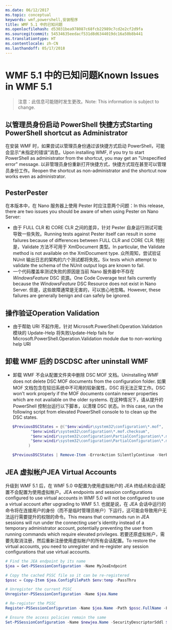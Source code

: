 ```yaml
---
ms.date: 06/12/2017
ms.topic: conceptual
keywords: wmf,powershell,安装程序
title: WMF 5.1 中的已知问题
ms.openlocfilehash: d53031bea978087c68fcb22989c7cd2e2cf2d9fa
ms.sourcegitcommit: 54534635eedacf531d8d6344019dc16a50b8b441
ms.translationtype: HT
ms.contentlocale: zh-CN
ms.lasthandoff: 05/17/2018
---
```

# <a name="known-issues-in-wmf-51"></a><span data-ttu-id="3a06e-103">WMF 5.1 中的已知问题</span><span class="sxs-lookup"><span data-stu-id="3a06e-103">Known Issues in WMF 5.1</span></span> #

> <span data-ttu-id="3a06e-104">注意：此信息可能随时发生更改。</span><span class="sxs-lookup"><span data-stu-id="3a06e-104">Note: This information is subject to change.</span></span>

## <a name="starting-powershell-shortcut-as-administrator"></a><span data-ttu-id="3a06e-105">以管理员身份启动 PowerShell 快捷方式</span><span class="sxs-lookup"><span data-stu-id="3a06e-105">Starting PowerShell shortcut as Administrator</span></span>
<span data-ttu-id="3a06e-106">在安装 WMF 时，如果尝试以管理员身份通过该快捷方式启动 PowerShell，可能会显示“未指定的错误”消息。</span><span class="sxs-lookup"><span data-stu-id="3a06e-106">Upon installing WMF, if you try to start PowerShell as administrator from the shortcut, you may get an "Unspecified error" message.</span></span>
<span data-ttu-id="3a06e-107">以非管理员身份重新打开快捷方式，快捷方式现在甚至可以管理员身份工作。</span><span class="sxs-lookup"><span data-stu-id="3a06e-107">Reopen the shortcut as non-administrator and the shortcut now works even as administrator.</span></span>

## <a name="pester"></a><span data-ttu-id="3a06e-108">Pester</span><span class="sxs-lookup"><span data-stu-id="3a06e-108">Pester</span></span>
<span data-ttu-id="3a06e-109">在本版本中，在 Nano 服务器上使用 Pester 时应注意两个问题：</span><span class="sxs-lookup"><span data-stu-id="3a06e-109">In this release, there are two issues you should be aware of when using Pester on Nano Server:</span></span>

* <span data-ttu-id="3a06e-110">由于 FULL CLR 和 CORE CLR 之间的差异，针对 Pester 自身运行测试可能导致一些失败。</span><span class="sxs-lookup"><span data-stu-id="3a06e-110">Running tests against Pester itself can result in some failures because of differences between FULL CLR and CORE CLR.</span></span> <span data-ttu-id="3a06e-111">特别是，Validate 方法不可用于 XmlDocument 类型。</span><span class="sxs-lookup"><span data-stu-id="3a06e-111">In particular, the Validate method is not available on the XmlDocument type.</span></span> <span data-ttu-id="3a06e-112">众所周知，尝试验证 NUnit 输出日志的架构的六个测试都将失败。</span><span class="sxs-lookup"><span data-stu-id="3a06e-112">Six tests which attempt to validate the schema of the NUnit output logs are known to fail.</span></span>
* <span data-ttu-id="3a06e-113">一个代码覆盖率测试失败的原因是当前 Nano 服务器中不存在 *WindowsFeature* DSC 资源。</span><span class="sxs-lookup"><span data-stu-id="3a06e-113">One Code Coverage test fails currently because the *WindowsFeature* DSC Resource does not exist in Nano Server.</span></span> <span data-ttu-id="3a06e-114">但是，这些故障通常是无害的，可以放心地忽略。</span><span class="sxs-lookup"><span data-stu-id="3a06e-114">However, these failures are generally benign and can safely be ignored.</span></span>

## <a name="operation-validation"></a><span data-ttu-id="3a06e-115">操作验证</span><span class="sxs-lookup"><span data-stu-id="3a06e-115">Operation Validation</span></span>

* <span data-ttu-id="3a06e-116">由于帮助 URI 不起作用，针对 Microsoft.PowerShell.Operation.Validation 模块的 Update-Help 将失败</span><span class="sxs-lookup"><span data-stu-id="3a06e-116">Update-Help fails for Microsoft.PowerShell.Operation.Validation module due to non-working help URI</span></span>

## <a name="dsc-after-uninstall-wmf"></a><span data-ttu-id="3a06e-117">卸载 WMF 后的 DSC</span><span class="sxs-lookup"><span data-stu-id="3a06e-117">DSC after uninstall WMF</span></span>
* <span data-ttu-id="3a06e-118">卸载 WMF 不会从配置文件夹中删除 DSC MOF 文档。</span><span class="sxs-lookup"><span data-stu-id="3a06e-118">Uninstalling WMF does not delete DSC MOF documents from the configuration folder.</span></span> <span data-ttu-id="3a06e-119">如果 MOF 文档包含在较旧系统中不可用的较新属性，DSC 将无法正常工作。</span><span class="sxs-lookup"><span data-stu-id="3a06e-119">DSC won't work properly if the MOF documents contain newer properties which are not available on the older systems.</span></span> <span data-ttu-id="3a06e-120">在这种情况下，请从提升的 PowerShell 控制台运行以下脚本，以清理 DSC 状态。</span><span class="sxs-lookup"><span data-stu-id="3a06e-120">In this case, run the following script from elevated PowerShell console to to clean up the DSC states.</span></span>
 ```powershell
    $PreviousDSCStates = @("$env:windir\system32\configuration\*.mof",
            "$env:windir\system32\configuration\*.mof.checksum",
            "$env:windir\system32\configuration\PartialConfiguration\*.mof",
            "$env:windir\system32\configuration\PartialConfiguration\*.mof.checksum"
           )

    $PreviousDSCStates | Remove-Item -ErrorAction SilentlyContinue -Verbose
 ```

## <a name="jea-virtual-accounts"></a><span data-ttu-id="3a06e-121">JEA 虚拟帐户</span><span class="sxs-lookup"><span data-stu-id="3a06e-121">JEA Virtual Accounts</span></span>
<span data-ttu-id="3a06e-122">升级到 WMF 5.1 后，在 WMF 5.0 中配置为使用虚拟帐户的 JEA 终结点和会话配置不会配置为使用虚拟帐户。</span><span class="sxs-lookup"><span data-stu-id="3a06e-122">JEA endpoints and session configurations configured to use virtual accounts in WMF 5.0 will not be configured to use a virtual account after upgrading to WMF 5.1.</span></span>
<span data-ttu-id="3a06e-123">也就是说，在 JEA 会话中运行的命令将在连接用户的身份（而不是临时管理员帐户）下运行，这可能会导致用户无法运行需要提升的权限的命令。</span><span class="sxs-lookup"><span data-stu-id="3a06e-123">This means that commands run in JEA sessions will run under the connecting user's identity instead of a temporary administrator account, potentially preventing the user from running commands which require elevated privileges.</span></span>
<span data-ttu-id="3a06e-124">若要还原虚拟帐户，需要先取消注册，然后重新注册使用虚拟帐户的所有会话配置。</span><span class="sxs-lookup"><span data-stu-id="3a06e-124">To restore the virtual accounts, you need to unregister and re-register any session configurations that use virtual accounts.</span></span>

```powershell
# Find the JEA endpoint by its name
$jea = Get-PSSessionConfiguration -Name MyJeaEndpoint

# Copy the cached PSSC file so it can be re-registered
$pssc = Copy-Item $jea.ConfigFilePath $env:temp -PassThru

# Unregister the current PSSC
Unregister-PSSessionConfiguration -Name $jea.Name

# Re-register the PSSC
Register-PSSessionConfiguration -Name $jea.Name -Path $pssc.FullName -Force

# Ensure the access policies remain the same
Set-PSSessionConfiguration -Name $newjea.Name -SecurityDescriptorSddl $jea.SecurityDescriptorSddl
```
